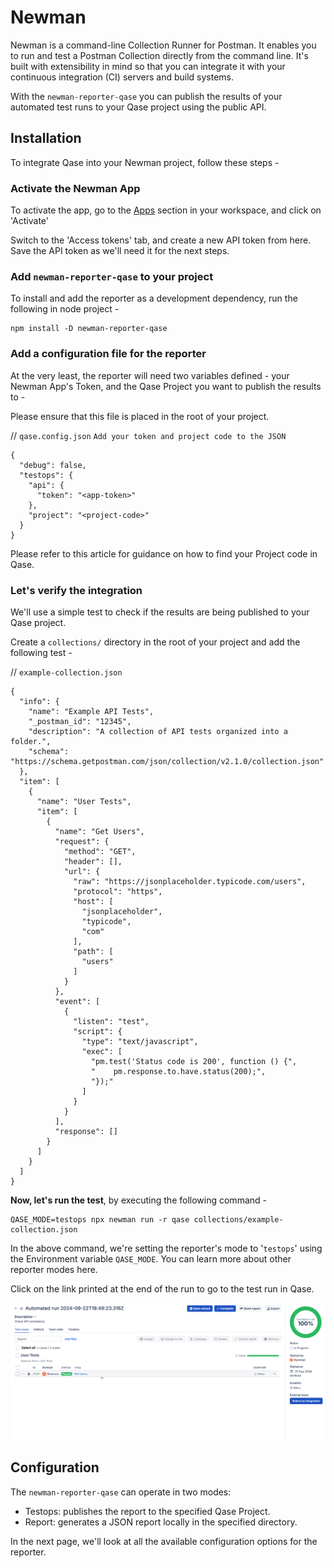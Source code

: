 # Newman

Newman is a command-line Collection Runner for Postman. It enables you to run and test a Postman Collection directly from the command line. It's built with extensibility in mind so that you can integrate it with your continuous integration (CI) servers and build systems.

With the `newman-reporter-qase` you can publish the results of your automated test runs to your Qase project using the public API.

## Installation

To integrate Qase into your Newman project, follow these steps -

### Activate the Newman App

To activate the app, go to the [Apps](https://app.qase.io/apps?app=newman-reporter) section in your workspace, and click on 'Activate'

Switch to the 'Access tokens' tab, and create a new API token from here. Save the API token as we'll need it for the next steps.

### Add `newman-reporter-qase` to your project

To install and add the reporter as a development dependency, run the following in node project -

```
npm install -D newman-reporter-qase
```

### Add a configuration file for the reporter

At the very least, the reporter will need two variables defined - your Newman App's Token, and the Qase Project you want to publish the results to -

Please ensure that this file is placed in the root of your project.

// `qase.config.json` `Add your token and project code to the JSON`

```
{
  "debug": false,
  "testops": {
    "api": {
      "token": "<app-token>"
    },
    "project": "<project-code>"
  }
}
```

Please refer to this article for guidance on how to find your Project code in Qase.

### Let's verify the integration

We'll use a simple test to check if the results are being published to your Qase project.

Create a `collections/` directory in the root of your project and add the following test -

// `example-collection.json`

```
{
  "info": {
    "name": "Example API Tests",
    "_postman_id": "12345",
    "description": "A collection of API tests organized into a folder.",
    "schema": "https://schema.getpostman.com/json/collection/v2.1.0/collection.json"
  },
  "item": [
    {
      "name": "User Tests",
      "item": [
        {
          "name": "Get Users",
          "request": {
            "method": "GET",
            "header": [],
            "url": {
              "raw": "https://jsonplaceholder.typicode.com/users",
              "protocol": "https",
              "host": [
                "jsonplaceholder",
                "typicode",
                "com"
              ],
              "path": [
                "users"
              ]
            }
          },
          "event": [
            {
              "listen": "test",
              "script": {
                "type": "text/javascript",
                "exec": [
                  "pm.test('Status code is 200', function () {",
                  "    pm.response.to.have.status(200);",
                  "});"
                ]
              }
            }
          ],
          "response": []
        }
      ]
    }
  ]
}
```

**Now, let's run the test**, by executing the following command -

```
QASE_MODE=testops npx newman run -r qase collections/example-collection.json
```

In the above command, we're setting the reporter's mode to '`testops`' using the Environment variable `QASE_MODE`. You can learn more about other reporter modes here.

Click on the link printed at the end of the run to go to the test run in Qase.

![Test run page](./pictures/newman-run_page.png)


## Configuration

The `newman-reporter-qase` can operate in two modes:
* Testops: publishes the report to the specified Qase Project.
* Report: generates a JSON report locally in the specified directory.

In the next page, we'll look at all the available configuration options for the reporter.
